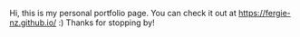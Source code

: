 Hi, this is my personal portfolio page. You can check it out at https://fergie-nz.github.io/ :)
Thanks for stopping by!
